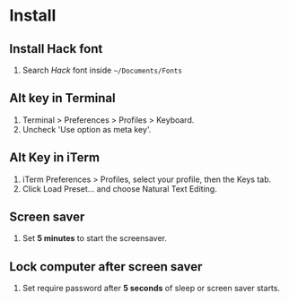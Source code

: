 # Install

## Install Hack font
1. Search *Hack* font inside `~/Documents/Fonts`

## Alt key in Terminal
1. Terminal > Preferences > Profiles > Keyboard.
2. Uncheck 'Use option as meta key'.

## Alt Key in iTerm
1. iTerm Preferences > Profiles, select your profile, then the Keys tab.
1. Click Load Preset... and choose Natural Text Editing.

## Screen saver
1. Set **5 minutes** to start the screensaver.

## Lock computer after screen saver
1. Set require password after **5 seconds** of sleep or screen saver starts.
